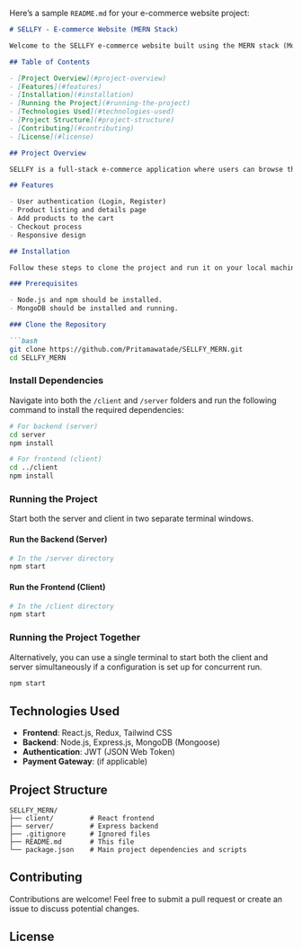 Here’s a sample `README.md` for your e-commerce website project:

```markdown
# SELLFY - E-commerce Website (MERN Stack)

Welcome to the SELLFY e-commerce website built using the MERN stack (MongoDB, Express, React, Node.js). This application allows users to browse and purchase products with a smooth and responsive user experience.

## Table of Contents

- [Project Overview](#project-overview)
- [Features](#features)
- [Installation](#installation)
- [Running the Project](#running-the-project)
- [Technologies Used](#technologies-used)
- [Project Structure](#project-structure)
- [Contributing](#contributing)
- [License](#license)

## Project Overview

SELLFY is a full-stack e-commerce application where users can browse through different products, view detailed descriptions, add products to the cart, and proceed with purchases.

## Features

- User authentication (Login, Register)
- Product listing and details page
- Add products to the cart
- Checkout process
- Responsive design

## Installation

Follow these steps to clone the project and run it on your local machine:

### Prerequisites

- Node.js and npm should be installed.
- MongoDB should be installed and running.

### Clone the Repository

```bash
git clone https://github.com/Pritamawatade/SELLFY_MERN.git
cd SELLFY_MERN
```

### Install Dependencies

Navigate into both the `/client` and `/server` folders and run the following command to install the required dependencies:

```bash
# For backend (server)
cd server
npm install

# For frontend (client)
cd ../client
npm install
```

### Running the Project

Start both the server and client in two separate terminal windows.

#### Run the Backend (Server)

```bash
# In the /server directory
npm start
```

#### Run the Frontend (Client) 

```bash
# In the /client directory
npm start
```

### Running the Project Together

Alternatively, you can use a single terminal to start both the client and server simultaneously if a configuration is set up for concurrent run.

```bash
npm start
```

## Technologies Used

- **Frontend**: React.js, Redux, Tailwind CSS
- **Backend**: Node.js, Express.js, MongoDB (Mongoose)
- **Authentication**: JWT (JSON Web Token)
- **Payment Gateway**: (if applicable)
  
## Project Structure

```
SELLFY_MERN/
├── client/         # React frontend
├── server/         # Express backend
├── .gitignore      # Ignored files
├── README.md       # This file
└── package.json    # Main project dependencies and scripts
```

## Contributing

Contributions are welcome! Feel free to submit a pull request or create an issue to discuss potential changes.

## License
